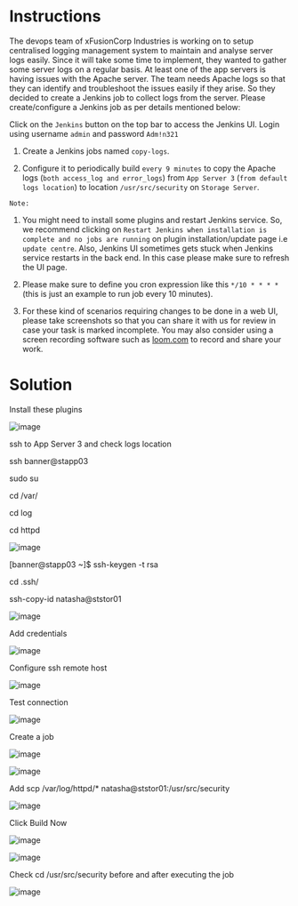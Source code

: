 # Instructions

The devops team of xFusionCorp Industries is working on to setup centralised logging management system to maintain and analyse server logs easily. Since it will take some time to implement, they wanted to gather some server logs on a regular basis. At least one of the app servers is having issues with the Apache server. The team needs Apache logs so that they can identify and troubleshoot the issues easily if they arise. So they decided to create a Jenkins job to collect logs from the server. Please create/configure a Jenkins job as per details mentioned below:

Click on the `Jenkins` button on the top bar to access the Jenkins UI. Login using username `admin` and password `Adm!n321`

1. Create a Jenkins jobs named `copy-logs`.

2. Configure it to periodically build `every 9 minutes` to copy the Apache logs (`both access_log and error_logs`) from `App Server 3` (`from default logs location`)  to location `/usr/src/security` on `Storage Server`.

`Note:`

1. You might need to install some plugins and restart Jenkins service. So, we recommend clicking on `Restart Jenkins when installation is complete and no jobs are running` on plugin installation/update page i.e `update centre`. Also, Jenkins UI sometimes gets stuck when Jenkins service restarts in 
the back end. In this case please make sure to refresh the UI page.

2. Please make sure to define you cron expression like this `*/10 * * * *` (this is just an example to run job every 10 minutes).

3. For these kind of scenarios requiring changes to be done in a web UI, please take screenshots so that you can share it with us for review in case your task is marked incomplete. You may also consider using a screen recording software such as [loom.com](http://loom.com/) to record and share your work.

# Solution

Install these plugins

![image](https://github.com/janaom/KodeKloud-Engineer-2.0/assets/83917694/d1005c40-139b-48a0-8185-38c5c5ab45a1)

ssh to App Server 3 and check logs location

ssh banner@stapp03

sudo su

cd /var/

cd log

cd httpd

![image](https://github.com/janaom/KodeKloud-Engineer-2.0/assets/83917694/bcde16f8-d30d-4542-b17f-30ac6ad4ca11)

[banner@stapp03 ~]$ ssh-keygen -t rsa

cd .ssh/

ssh-copy-id natasha@ststor01

![image](https://github.com/janaom/KodeKloud-Engineer-2.0/assets/83917694/f07f644e-ae1a-4a23-9605-d24bde867314)

Add credentials

![image](https://github.com/janaom/KodeKloud-Engineer-2.0/assets/83917694/ad8bc3bb-2c53-452b-acb6-e2e974f31f6d)

Configure ssh remote host

![image](https://github.com/janaom/KodeKloud-Engineer-2.0/assets/83917694/7ee421b2-879c-49fb-b5e5-659755f82093)

Test connection

![image](https://github.com/janaom/KodeKloud-Engineer-2.0/assets/83917694/c45c3ade-7aaf-42f5-974b-94fe5049e50d)

Create a job

![image](https://github.com/janaom/KodeKloud-Engineer-2.0/assets/83917694/ef03d92d-dbc6-4c38-9a42-a6951df87cb3)

![image](https://github.com/janaom/KodeKloud-Engineer-2.0/assets/83917694/f3cbfbc3-22ac-4ddd-9181-77b06b8fe2f3)

Add scp /var/log/httpd/* natasha@ststor01:/usr/src/security

![image](https://github.com/janaom/KodeKloud-Engineer-2.0/assets/83917694/c596b505-b6e9-44a9-ad33-2ab91620910a)

Click Build Now

![image](https://github.com/janaom/KodeKloud-Engineer-2.0/assets/83917694/65312980-e154-4702-b072-25d6d692ca94)

![image](https://github.com/janaom/KodeKloud-Engineer-2.0/assets/83917694/de98a29e-266b-45c3-b6b0-533b5ef542d9)

Check cd /usr/src/security before and after executing the job

![image](https://github.com/janaom/KodeKloud-Engineer-2.0/assets/83917694/a9ef1054-0b1f-458c-8bed-418dcd3b703b)







